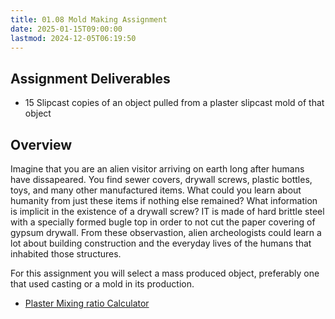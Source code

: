 ```yaml
---
title: 01.08 Mold Making Assignment
date: 2025-01-15T09:00:00
lastmod: 2024-12-05T06:19:50
---
```


## Assignment Deliverables

- 15 Slipcast copies of an object pulled from a plaster slipcast mold of that object

## Overview

Imagine that you are an alien visitor arriving on earth long after humans have dissapeared. You find sewer covers, drywall screws, plastic bottles, toys, and many other manufactured items. What could you learn about humanity from just these items if nothing else remained? What information is implicit in the existence of a drywall screw? IT is made of hard brittle steel with a specially formed bugle top in order to not cut the paper covering of gypsum drywall. From these observastion, alien archeologists could learn a lot about building construction and the everyday lives of the humans that inhabited those structures.

For this assignment you will select a mass produced object, preferably one that used casting or a mold in its production.

- [Plaster Mixing ratio Calculator](../../../../sculpture/plaster-calculator.md)
